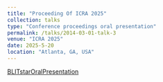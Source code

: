 ```yaml
---
title: "Proceeding Of ICRA 2025"
collection: talks
type: "Conference proceedings oral presentation"
permalink: /talks/2014-03-01-talk-3
venue: "ICRA 2025"
date: 2025-5-20
location: "Atlanta, GA, USA"
---
```

[BLITstarOralPresentation](https://youtu.be/9bctMp6n3ss?si=IjPo_AWcLjt9W77l)


